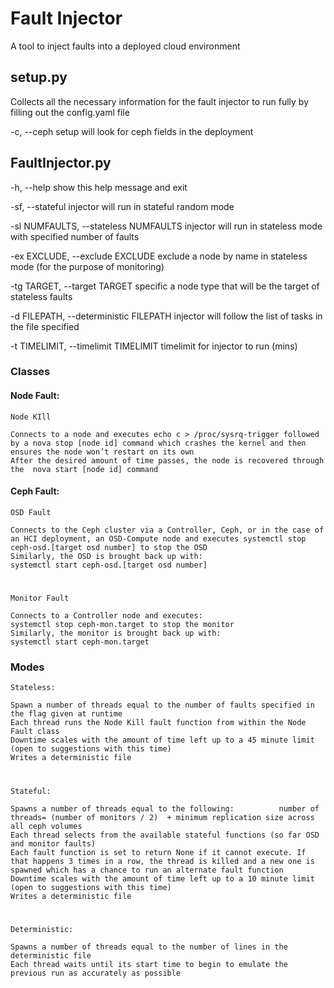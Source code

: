 # Fault Injector

A tool to inject faults into a deployed cloud environment



## setup.py

Collects all the necessary information for the fault injector to run fully by filling out the config.yaml file

  -c, --ceph  setup will look for ceph fields in the deployment


## FaultInjector.py

  -h, --help            show this help message and exit
  
  -sf, --stateful       injector will run in stateful random mode
  
  -sl NUMFAULTS, --stateless NUMFAULTS
                        injector will run in stateless mode with specified
                        number of faults
                        
  -ex EXCLUDE, --exclude EXCLUDE
                        exclude a node by name in stateless mode (for the
                        purpose of monitoring)
                        
  -tg TARGET, --target TARGET
                        specific a node type that will be the target of
                        stateless faults
                        
  -d FILEPATH, --deterministic FILEPATH
                        injector will follow the list of tasks in the file
                        specified
                        
  -t TIMELIMIT, --timelimit TIMELIMIT
                        timelimit for injector to run (mins)
                        
### Classes

#### Node Fault:

	Node KIll
	
    Connects to a node and executes echo c > /proc/sysrq-trigger followed by a nova stop [node id] command which crashes the kernel and then ensures the node won’t restart on its own
    After the desired amount of time passes, the node is recovered through the  nova start [node id] command

#### Ceph Fault:
	
	OSD Fault
	
    Connects to the Ceph cluster via a Controller, Ceph, or in the case of an HCI deployment, an OSD-Compute node and executes systemctl stop ceph-osd.[target osd number] to stop the OSD
    Similarly, the OSD is brought back up with: 
    systemctl start ceph-osd.[target osd number]
#
	Monitor Fault 
	
    Connects to a Controller node and executes: 
    systemctl stop ceph-mon.target to stop the monitor
    Similarly, the monitor is brought back up with: 
    systemctl start ceph-mon.target

### Modes

	Stateless:
	
    Spawn a number of threads equal to the number of faults specified in the flag given at runtime
    Each thread runs the Node Kill fault function from within the Node Fault class
    Downtime scales with the amount of time left up to a 45 minute limit (open to suggestions with this time)
    Writes a deterministic file	
#
	Stateful:
	
    Spawns a number of threads equal to the following:			number of threads= (number of monitors / 2)  + minimum replication size across all ceph volumes 
    Each thread selects from the available stateful functions (so far OSD and monitor faults)
    Each fault function is set to return None if it cannot execute. If that happens 3 times in a row, the thread is killed and a new one is spawned which has a chance to run an alternate fault function
    Downtime scales with the amount of time left up to a 10 minute limit 
    (open to suggestions with this time)
    Writes a deterministic file
#	
    Deterministic: 
    
    Spawns a number of threads equal to the number of lines in the deterministic file 
    Each thread waits until its start time to begin to emulate the previous run as accurately as possible

